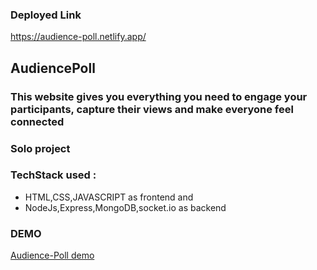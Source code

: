 ### Deployed Link
https://audience-poll.netlify.app/

## AudiencePoll
### This website gives you everything you need to engage your participants, capture their views and make everyone feel connected
### Solo project
### TechStack used : 
- HTML,CSS,JAVASCRIPT as frontend and
- NodeJs,Express,MongoDB,socket.io  as backend

### DEMO
[Audience-Poll demo](https://github.com/dekta/Audience_poll/assets/51295793/478a5343-b570-455d-ac07-e3a670479b6d)







